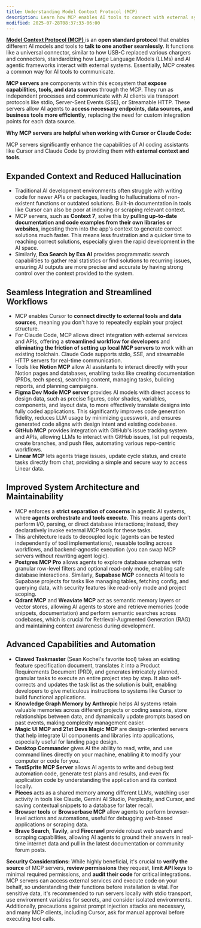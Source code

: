 ```yaml
---
title: Understanding Model Context Protocol (MCP)
description: Learn how MCP enables AI tools to connect with external systems for enhanced context and capabilities.
modified: 2025-07-28T08:37:33-06:00
---
```


[**Model Context Protocol (MCP)** ](https://modelcontextprotocol.io/overview) is an **open standard protocol** that enables different AI models and tools to **talk to one another seamlessly**. It functions like a universal connector, similar to how USB-C replaced various chargers and connectors, standardizing how Large Language Models (LLMs) and AI agentic frameworks interact with external systems. Essentially, MCP creates a common way for AI tools to communicate.

**MCP servers** are components within this ecosystem that **expose capabilities, tools, and data sources** through the MCP. They run as independent processes and communicate with AI clients via transport protocols like stdio, Server-Sent Events (SSE), or Streamable HTTP. These servers allow AI agents to **access necessary endpoints, data sources, and business tools more efficiently**, replacing the need for custom integration points for each data source.

**Why MCP servers are helpful when working with Cursor or Claude Code:**

MCP servers significantly enhance the capabilities of AI coding assistants like Cursor and Claude Code by providing them with **external context and tools**.

## Expanded Context and Reduced Hallucination

- Traditional AI development environments often struggle with writing code for newer APIs or packages, leading to hallucinations of non-existent functions or outdated solutions. Built-in documentation in tools like Cursor can also be poor at indexing or scraping relevant context.
- MCP servers, such as **Context 7**, solve this by **pulling up-to-date documentation and code examples from their own libraries or websites**, ingesting them into the app's context to generate correct solutions much faster. This means less frustration and a quicker time to reaching correct solutions, especially given the rapid development in the AI space.
- Similarly, **Exa Search by Exa AI** provides programmatic search capabilities to gather real statistics or find solutions to recurring issues, ensuring AI outputs are more precise and accurate by having strong control over the context provided to the system.

## Seamless Integration and Streamlined Workflows

- MCP enables Cursor to **connect directly to external tools and data sources**, meaning you don't have to repeatedly explain your project structure.
- For Claude Code, MCP allows direct integration with external services and APIs, offering a **streamlined workflow for developers** and **eliminating the friction of setting up local MCP servers** to work with an existing toolchain. Claude Code supports stdio, SSE, and streamable HTTP servers for real-time communication.
- Tools like **Notion MCP** allow AI assistants to interact directly with your Notion pages and databases, enabling tasks like creating documentation (PRDs, tech specs), searching content, managing tasks, building reports, and planning campaigns.
- **Figma Dev Mode MCP server** provides AI models with direct access to design data, such as precise figures, color shades, variables, components, and layout data, to more effectively translate designs into fully coded applications. This significantly improves code generation fidelity, reduces LLM usage by minimizing guesswork, and ensures generated code aligns with design intent and existing codebases.
- **GitHub MCP** provides integration with GitHub's issue tracking system and APIs, allowing LLMs to interact with GitHub issues, list pull requests, create branches, and push files, automating various repo-centric workflows.
- **Linear MCP** lets agents triage issues, update cycle status, and create tasks directly from chat, providing a simple and secure way to access Linear data.

## Improved System Architecture and Maintainability

- MCP enforces a **strict separation of concerns** in agentic AI systems, where **agents orchestrate and tools execute**. This means agents don't perform I/O, parsing, or direct database interactions; instead, they declaratively invoke external MCP tools for these tasks.
- This architecture leads to decoupled logic (agents can be tested independently of tool implementations), reusable tooling across workflows, and backend-agnostic execution (you can swap MCP servers without rewriting agent logic).
- **Postgres MCP Pro** allows agents to explore database schemas with granular row-level filters and optional read-only mode, enabling safe database interactions. Similarly, **Supabase MCP** connects AI tools to Supabase projects for tasks like managing tables, fetching config, and querying data, with security features like read-only mode and project scoping.
- **Qdrant MCP** and **Weaviate MCP** act as semantic memory layers or vector stores, allowing AI agents to store and retrieve memories (code snippets, documentation) and perform semantic searches across codebases, which is crucial for Retrieval-Augmented Generation (RAG) and maintaining context awareness during development.

## Advanced Capabilities and Automation

- **Clawed Taskmaster** (Sean Kochel's favorite tool) takes an existing feature specification document, translates it into a Product Requirements Document (PRD), and generates intricately planned, granular tasks to execute an entire project step by step. It also self-corrects and updates the task list as the solution is built, enabling developers to give meticulous instructions to systems like Cursor to build functional applications.
- **Knowledge Graph Memory by Anthropic** helps AI systems retain valuable memories across different projects or coding sessions, store relationships between data, and dynamically update prompts based on past events, making complexity management easier.
- **Magic UI MCP and 21st Devs Magic MCP** are design-oriented servers that help integrate UI components and libraries into applications, especially useful for landing page design.
- **Desktop Commander** gives AI the ability to read, write, and use command lines directly on your machine, enabling it to modify your computer or code for you.
- **TestSprite MCP Server** allows AI agents to write and debug test automation code, generate test plans and results, and even fix application code by understanding the application and its context locally.
- **Pieces** acts as a shared memory among different LLMs, watching user activity in tools like Claude, Gemini AI Studio, Perplexity, and Cursor, and saving contextual snippets to a database for later recall.
- **Browser tools** or **Browserbase MCP** allow agents to perform browser-level actions and automations, useful for debugging web-based applications or scraping data.
- **Brave Search**, **Tavily**, and **Firecrawl** provide robust web search and scraping capabilities, allowing AI agents to ground their answers in real-time internet data and pull in the latest documentation or community forum posts.

**Security Considerations:** While highly beneficial, it's crucial to **verify the source** of MCP servers, **review permissions** they request, **limit API keys** to minimal required permissions, and **audit their code** for critical integrations. MCP servers can access external services and execute code on your behalf, so understanding their functions before installation is vital. For sensitive data, it's recommended to run servers locally with stdio transport, use environment variables for secrets, and consider isolated environments. Additionally, precautions against prompt injection attacks are necessary, and many MCP clients, including Cursor, ask for manual approval before executing tool calls.
